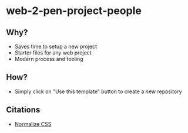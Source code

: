 # web-2-pen-project-people

## Why?
* Saves time to setup a new project
* Starter files for any web project
* Modern process and tooling

## How?
* Simply click on "Use this template" button to create a new repository

## Citations
* [Normalize CSS](https://necolas.github.io/normalize.css/)


